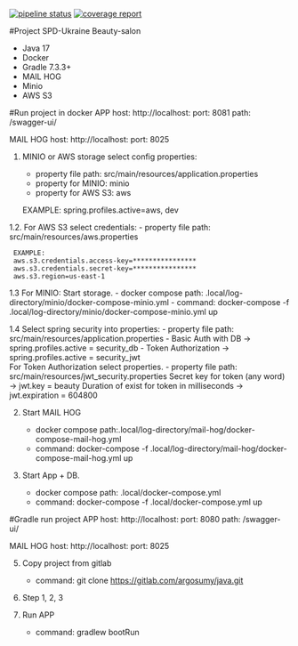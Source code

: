 [![pipeline status](https://gitlab.com/argosumy/java/badges/master/pipeline.svg)](https://gitlab.com/argosumy/java/-/commits/master)
[![coverage report](https://gitlab.com/argosumy/java/badges/master/coverage.svg)](https://gitlab.com/argosumy/java/-/commits/master)

#Project SPD-Ukraine Beauty-salon
- Java 17 
- Docker
- Gradle 7.3.3+
- MAIL HOG
- Minio
- AWS S3

#Run project in docker
APP  host: http://localhost:
     port: 8081
     path: /swagger-ui/

MAIL HOG 
     host: http://localhost:
     port: 8025
       
1. MINIO or AWS storage select config properties:
     - property file path: src/main/resources/application.properties
     - property for MINIO: minio
     - property for AWS S3: aws
     
     EXAMPLE:
     spring.profiles.active=aws, dev
    
1.2. For AWS S3 select credentials:
     - property file path: src/main/resources/aws.properties
     
     EXAMPLE:
     aws.s3.credentials.access-key=****************
     aws.s3.credentials.secret-key=****************
     aws.s3.region=us-east-1
    
1.3 For MINIO: Start storage.
     - docker compose path: .local/log-directory/minio/docker-compose-minio.yml
     - command: docker-compose -f .local/log-directory/minio/docker-compose-minio.yml up
     
1.4 Select spring security into properties:
    - property file path: src/main/resources/application.properties
    - Basic Auth with DB  -> spring.profiles.active = security_db 
    - Token Authorization -> spring.profiles.active = security_jwt       
    For Token Authorization select properties.
    - property file path: src/main/resources/jwt_security.properties
       Secret key for token (any word)             -> jwt.key = beauty
       Duration of exist for token in milliseconds -> jwt.expiration = 604800

2.   Start MAIL HOG
     - docker compose path:.local/log-directory/mail-hog/docker-compose-mail-hog.yml
     - command: docker-compose -f .local/log-directory/mail-hog/docker-compose-mail-hog.yml up
     
4.   Start App + DB.
     - docker compose path: .local/docker-compose.yml    
     - command: docker-compose -f .local/docker-compose.yml up
     

#Gradle run project 
APP  host: http://localhost:
     port: 8080
     path: /swagger-ui/

MAIL HOG 
     host: http://localhost:
     port: 8025

5. Copy project from gitlab 
     - command: git clone https://gitlab.com/argosumy/java.git 

6. Step 1, 2, 3
7. Run APP 
     - command: gradlew bootRun